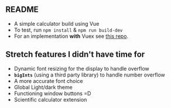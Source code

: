 ## README
- A simple calculator build using Vue
- To test, run `npm install` & `npm run build-dev`
- For an implementation **with** Vuex see [this repo](https://github.com/ramraphael/calculator-vue-vuex).

## Stretch features I didn't have time for
- Dynamic font resizing for the display to handle overflow
- **`bigInts`** (using a third party library) to handle number overflow
- A more accurate font choice
- Global Light/dark theme
- Functioning window buttons =D
- Scientific calculator extension